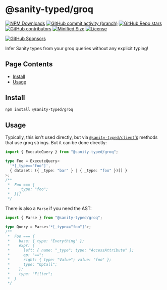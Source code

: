<!-- >>>>>> BEGIN GENERATED FILE (include): SOURCE packages/groq/_README.md -->
# @sanity-typed/groq

[![NPM Downloads](https://img.shields.io/npm/dw/@sanity-typed/groq?style=flat&logo=npm)](https://www.npmjs.com/package/@sanity-typed/groq)
[![GitHub commit activity (branch)](https://img.shields.io/github/commit-activity/m/saiichihashimoto/sanity-typed?style=flat&logo=github)](https://github.com/saiichihashimoto/sanity-typed/pulls?q=is%3Apr+is%3Aclosed)
[![GitHub Repo stars](https://img.shields.io/github/stars/saiichihashimoto/sanity-typed?style=flat&logo=github)](https://github.com/saiichihashimoto/sanity-typed/stargazers)
[![GitHub contributors](https://img.shields.io/github/contributors/saiichihashimoto/sanity-typed?style=flat&logo=github)](https://github.com/saiichihashimoto/sanity-typed/graphs/contributors)
[![Minified Size](https://img.shields.io/bundlephobia/min/@sanity-typed/groq?style=flat)](https://www.npmjs.com/package/@sanity-typed/groq?activeTab=code)
[![License](https://img.shields.io/github/license/saiichihashimoto/sanity-typed?style=flat)](LICENSE)

[![GitHub Sponsors](https://img.shields.io/github/sponsors/saiichihashimoto?style=flat)](https://github.com/sponsors/saiichihashimoto)

Infer Sanity types from your groq queries without any explicit typing!

## Page Contents
- [Install](#install)
- [Usage](#usage)

## Install

```bash
npm install @sanity-typed/groq
```

## Usage

Typically, this isn't used directly, but via [`@sanity-typed/client`'s](../client/README.md) methods that use groq strings. But it can be done directly:

```typescript
import { ExecuteQuery } from "@sanity-typed/groq";

type Foo = ExecuteQuery<
  '*[_type=="foo"]',
  { dataset: ({ _type: "bar" } | { _type: "foo" })[] }
>;
/**
 *  Foo === {
 *    _type: "foo";
 *  }[]
 */
```

There is also a `Parse` if you need the AST:

```typescript
import { Parse } from "@sanity-typed/groq";

type Query = Parse<'*[_type=="foo"]'>;
/**
 *  Foo === {
 *    base: { type: "Everything" };
 *    expr: {
 *      left: { name: "_type"; type: "AccessAttribute" };
 *      op: "==";
 *      right: { type: "Value"; value: "foo" };
 *      type: "OpCall";
 *    };
 *    type: "Filter";
 *  }
 */
```
<!-- <<<<<< END GENERATED FILE (include): SOURCE packages/groq/_README.md -->
